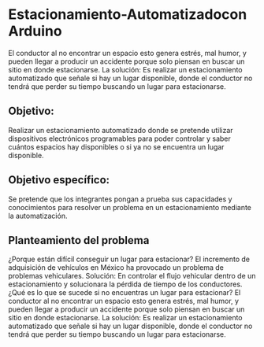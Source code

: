 # Estacionamiento-Automatizadocon Arduino

El conductor al no encontrar un espacio esto genera estrés, mal humor, y pueden llegar a producir un accidente porque solo piensan en buscar un sitio en donde estacionarse. 
La solución:  Es realizar un estacionamiento automatizado que señale si hay un lugar disponible, donde el conductor no tendrá que perder su tiempo buscando un lugar para estacionarse. 

## Objetivo: 

Realizar un estacionamiento automatizado donde se pretende utilizar dispositivos electrónicos programables para poder controlar y saber cuántos espacios hay disponibles o si ya no se encuentra un lugar disponible. 

## Objetivo específico:
 Se pretende que los integrantes pongan a prueba sus capacidades y conocimientos para resolver un problema en un estacionamiento mediante la automatización. 
 


## Planteamiento del problema 
¿Porque están difícil conseguir un lugar para estacionar? 
El incremento de adquisición de vehículos en México ha provocado  un problema de problemas vehiculares. 
Solución:  En controlar el flujo vehicular  dentro de un estacionamiento y solucionara la pérdida de tiempo de los conductores.  
  ¿Qué es lo que se sucede si no encuentras un lugar para estacionar? 
El conductor al no encontrar un espacio esto genera estrés, mal humor, y pueden llegar a producir un accidente porque solo piensan en buscar un sitio en donde estacionarse. 
La solución:  Es realizar un estacionamiento automatizado que señale si hay un lugar disponible, donde el conductor no tendrá que perder su tiempo buscando un lugar para estacionarse. 
